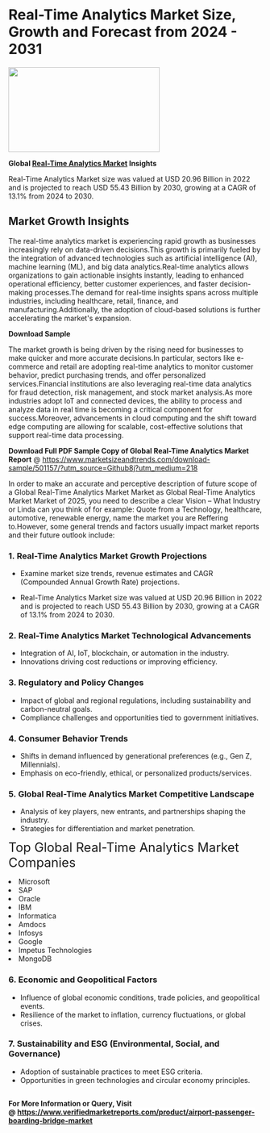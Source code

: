 <H1>Real-Time Analytics Market Size, Growth and Forecast from 2024 - 2031</H1><img class="aligncenter size-medium wp-image-584254" src="https://thirdeyenews.in/wp-content/uploads/2024/09/Global-Market-Research-300x168.jpeg" alt="" width="300" height="168" /><p><strong>Global&nbsp;<a href="https://www.marketsizeandtrends.com/download-sample/501157/?utm_source=Github8j?utm_medium=218">Real-Time Analytics Market</a> Insights</strong></p><p>Real-Time Analytics Market size was valued at USD 20.96 Billion in 2022 and is projected to reach USD 55.43 Billion by 2030, growing at a CAGR of 13.1% from 2024 to 2030.</p><p><h2>Market Growth Insights</h2> <p>The real-time analytics market is experiencing rapid growth as businesses increasingly rely on data-driven decisions.This growth is primarily fueled by the integration of advanced technologies such as artificial intelligence (AI), machine learning (ML), and big data analytics.Real-time analytics allows organizations to gain actionable insights instantly, leading to enhanced operational efficiency, better customer experiences, and faster decision-making processes.The demand for real-time insights spans across multiple industries, including healthcare, retail, finance, and manufacturing.Additionally, the adoption of cloud-based solutions is further accelerating the market's expansion.</p> <p><strong>Download Sample</strong></p> <p>The market growth is being driven by the rising need for businesses to make quicker and more accurate decisions.In particular, sectors like e-commerce and retail are adopting real-time analytics to monitor customer behavior, predict purchasing trends, and offer personalized services.Financial institutions are also leveraging real-time data analytics for fraud detection, risk management, and stock market analysis.As more industries adopt IoT and connected devices, the ability to process and analyze data in real time is becoming a critical component for success.Moreover, advancements in cloud computing and the shift toward edge computing are allowing for scalable, cost-effective solutions that support real-time data processing.</p> <p><span class=""><strong>Download Full PDF Sample Copy of Global Real-Time Analytics Market Report</strong> @ <a href="https://www.marketsizeandtrends.com/download-sample/501157/?utm_source=Github8j?utm_medium=218" target="_blank">https://www.marketsizeandtrends.com/download-sample/501157/?utm_source=Github8j?utm_medium=218</a></span></p><p>In order to make an accurate and perceptive description of future scope of a Global&nbsp;Real-Time Analytics Market Market as Global&nbsp;Real-Time Analytics Market Market of 2025, you need to describe a clear Vision &ndash; What Industry or Linda can you think of for example: Quote from a Technology, healthcare, automotive, renewable energy, name the market you are Reffering to.However, some general trends and factors usually impact market reports and their future outlook include:</p><h3>1.&nbsp;<strong>Real-Time Analytics Market Growth Projections</strong></h3><ul><li>Examine market size trends, revenue estimates and CAGR (Compounded Annual Growth Rate) projections.</li><li><p>Real-Time Analytics Market size was valued at USD 20.96 Billion in 2022 and is projected to reach USD 55.43 Billion by 2030, growing at a CAGR of 13.1% from 2024 to 2030.</p></li></ul><h3>2.&nbsp;<strong>Real-Time Analytics Market Technological Advancements</strong></h3><ul><li>Integration of AI, IoT, blockchain, or automation in the industry.</li><li>Innovations driving cost reductions or improving efficiency.</li></ul><h3>3.&nbsp;<strong>Regulatory and Policy Changes</strong></h3><ul><li>Impact of global and regional regulations, including sustainability and carbon-neutral goals.</li><li>Compliance challenges and opportunities tied to government initiatives.</li></ul><h3>4.&nbsp;<strong>Consumer Behavior Trends</strong></h3><ul><li>Shifts in demand influenced by generational preferences (e.g., Gen Z, Millennials).</li><li>Emphasis on eco-friendly, ethical, or personalized products/services.</li></ul><h3>5.&nbsp;<strong>Global Real-Time Analytics Market Competitive Landscape</strong></h3><ul><li>Analysis of key players, new entrants, and partnerships shaping the industry.</li><li>Strategies for differentiation and market penetration.</li></ul><p data-pm-slice="1 1 []"><span style="color: inherit; font-family: inherit; font-size: 25px;">Top Global Real-Time Analytics Market Companies</span></p><div class="" data-test-id=""><p><li>Microsoft</li><li> SAP</li><li> Oracle</li><li> IBM</li><li> Informatica</li><li> Amdocs</li><li> Infosys</li><li> Google</li><li> Impetus Technologies</li><li> MongoDB</li></p></div><h3>6.&nbsp;<strong>Economic and Geopolitical Factors</strong></h3><ul><li>Influence of global economic conditions, trade policies, and geopolitical events.</li><li>Resilience of the market to inflation, currency fluctuations, or global crises.</li></ul><h3>7.&nbsp;<strong>Sustainability and ESG (Environmental, Social, and Governance)</strong></h3><ul><li>Adoption of sustainable practices to meet ESG criteria.</li><li>Opportunities in green technologies and circular economy principles.</li></ul><h2><strong style="font-size: 14px;">For More Information or Query, Visit @&nbsp;</strong><a style="background-color: #ffffff; font-size: 14px;" href="https://www.marketsizeandtrends.com/report/real-time-analytics-market/" target="_blank">https://www.verifiedmarketreports.com/product/airport-passenger-boarding-bridge-market</a></h2>